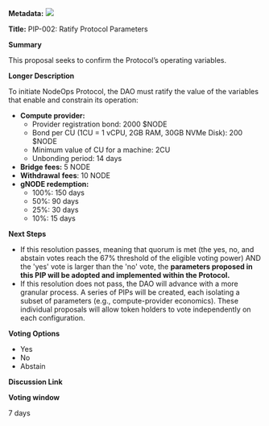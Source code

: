 **Metadata:** [![](https://img.shields.io/badge/Status-Draft-yellow)]()

**Title:** PIP-002: Ratify Protocol Parameters

**Summary**

This proposal seeks to confirm the Protocol’s operating variables.

**Longer Description**

To initiate NodeOps Protocol, the DAO must ratify the value of the variables that enable and constrain its operation:

- **Compute provider:**
    - Provider registration bond: 2000 $NODE
    - Bond per CU (1CU = 1 vCPU, 2GB RAM, 30GB NVMe Disk): 200 $NODE
    - Minimum value of CU for a machine: 2CU
    - Unbonding period: 14 days
- **Bridge fees:** 5 NODE
- **Withdrawal** **fees**: 10 NODE
- **gNODE redemption:**
    - 100%: 150 days
    - 50%: 90 days
    - 25%: 30 days
    - 10%: 15 days

**Next Steps**

- If this resolution passes, meaning that quorum is met (the yes, no, and abstain votes reach the 67% threshold of the eligible voting power) AND the 'yes' vote is larger than the 'no' vote, the **parameters proposed in this PIP will be adopted and implemented within the Protocol.**
- If this resolution does not pass, the DAO will advance with a more granular process. A series of PIPs will be created, each isolating a subset of parameters (e.g., compute-provider economics). These individual proposals will allow token holders to vote independently on each configuration.

**Voting Options**

- Yes
- No
- Abstain

**Discussion Link**

**Voting window**

7 days